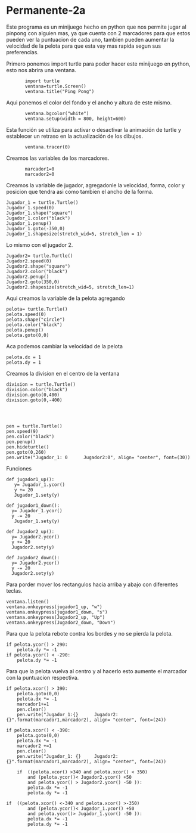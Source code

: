 # Permanente-2a

Este programa es un minijuego hecho en python que nos permite jugar al pinpong con alguien mas, ya que cuenta con 2 marcadores para que estos pueden ver la puntuacion de cada uno, tambien pueden aumentar la velocidad de la pelota para que esta vay mas rapida segun sus preferencias.



Primero ponemos import turtle para poder hacer este minijuego en python, esto nos abrira una ventana. 

           import turtle
           ventana=turtle.Screen()
           ventana.title("Ping Pong")

Aqui ponemos el color del fondo y el ancho y altura de este mismo. 

           ventana.bgcolor("white")
           ventana.setup(width = 800, height=600)

Esta función se utiliza para activar o desactivar la animación de turtle y establecer un retraso en la actualización de los dibujos.

           ventana.tracer(0)


Creamos las variables de los marcadores.

           marcador1=0
           marcador2=0
           
Creamos la variable de jugador, agregadonle la velocidad, forma, color y posicion que tendra asi como tambien el ancho de la forma.           

    Jugador_1 = turtle.Turtle()
    Jugador_1.speed(0)
    Jugador_1.shape("square")
    Jugador_1.color("black")
    Jugador_1.penup()
    Jugador_1.goto(-350,0)
    Jugador_1.shapesize(stretch_wid=5, stretch_len = 1)
    
Lo mismo con el jugador 2.

    Jugador2= turtle.Turtle()
    Jugador2.speed(0)
    Jugador2.shape("square")
    Jugador2.color("black")
    Jugador2.penup()
    Jugador2.goto(350,0)
    Jugador2.shapesize(stretch_wid=5, stretch_len=1)
    
Aqui creamos la variable de la pelota agregando 

    pelota= turtle.Turtle()
    pelota.speed(0)
    pelota.shape("circle")
    pelota.color("black")
    pelota.penup()
    pelota.goto(0,0)

Aca podemos cambiar la velocidad de la pelota 

    pelota.dx = 1
    pelota.dy = 1
    
Creamos la division en el centro de la ventana 

    division = turtle.Turtle()
    division.color("black")
    division.goto(0,400)
    division.goto(0,-400)    
    
    
    
    
    pen = turtle.Turtle()
    pen.speed(9)
    pen.color("black")
    pen.penup()
    pen.hideturtle()
    pen.goto(0,260)
    pen.write("Jugador_1: 0      Jugador2:0", align= "center", font=(30))

           
           
           
 Funciones
 
    def jugador1_up():
       y= Jugador_1.ycor()
       y += 20
       Jugador_1.sety(y)

    def jugador1_down():
      y= Jugador_1.ycor()
      y -= 20
       Jugador_1.sety(y)

    def Jugador2_up():
      y= Jugador2.ycor()
      y += 20
      Jugador2.sety(y)
  
    def Jugador2_down():
      y= Jugador2.ycor()
      y -= 20
      Jugador2.sety(y)    

Para porder mover los rectangulos hacia arriba y abajo con diferentes teclas.

    ventana.listen()
    ventana.onkeypress(jugador1_up, "w") 
    ventana.onkeypress(jugador1_down, "s")   
    ventana.onkeypress(Jugador2_up, "Up") 
    ventana.onkeypress(Jugador2_down, "Down") 


Para que la pelota rebote contra los bordes y no se pierda la pelota.

    if pelota.ycor() > 290:
        pelota.dy *= -1
    if pelota.ycor() < -290:
        pelota.dy *= -1
        
Para que la pelota vuelva al centro y al hacerlo esto aumente el marcador con la puntuacion respectiva.
        
    if pelota.xcor() > 390:
        pelota.goto(0,0)
        pelota.dx *= -1
        marcador1+=1
        pen.clear()
        pen.write("Jugador_1:{}      Jugador2: {}".format(marcador1,marcador2), align= "center", font=(24))        

    if pelota.xcor() < -390: 
        pelota.goto(0,0)
        pelota.dx *= -1 
        marcador2 +=1 
        pen.clear()
        pen.write("Jugador_1: {}     Jugador2:{}".format(marcador1,marcador2), align= "center", font=(24))         
        
        if  ((pelota.xcor() >340 and pelota.xcor() < 350)
            and (pelota.ycor()< Jugador2.ycor() +50
            and pelota.ycor() > Jugador2.ycor() -50 )): 
            pelota.dx *= -1
            pelota.dy *= -1

    if  ((pelota.xcor() <-340 and pelota.xcor() >-350)
            and (pelota.ycor()< Jugador_1.ycor() +50
            and pelota.ycor()> Jugador_1.ycor() -50 )):
            pelota.dx *= -1  
            pelota.dy *= -1       
        
        
        
        
        
        


